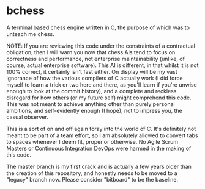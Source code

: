 # bchess
A terminal based chess engine written in C, the purpose of which was to unteach me chess.

NOTE: If you are reviewing this code under the constraints of a contractual obligation, then I will warn you now that chess AIs tend to focus on correctness and performance, not enterprise maintainability (unlike, of course, actual enterprise software).  This AI is different, in that whilst it is not 100% correct, it certainly isn't fast either. On display will be my vast ignorance of how the various compilers of C actually work (I did force myself to learn a trick or two here and there, as you'll learn if you're unwise enough to look at the commit history), and a complete and reckless disregard for how others (or my future self) might comprehend this code.  This was not meant to achieve anything other than purely personal ambitions, and self-evidently enough (I hope), not to impress you, the casual observer.

This is a sort of on and off again foray into the world of C.  It's definitely not meant to be part of a team effort, so I am absolutely allowed to convert tabs to spaces whenever I deem fit, proper or otherwise.  No Agile Scrum Masters or Continuous Integration DevOps were harmed in the making of this code.

The master branch is my first crack and is actually a few years older than the creation of this repository, and honestly needs to be moved to a "legacy" branch now.  Please consider "bitboard" to be the baseline.

